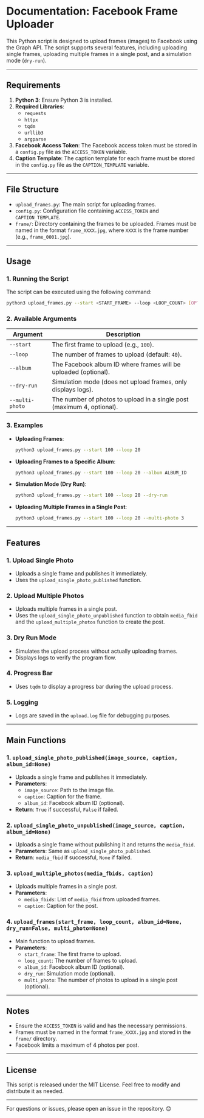 # **Documentation: Facebook Frame Uploader**

This Python script is designed to upload frames (images) to Facebook using the Graph API. The script supports several features, including uploading single frames, uploading multiple frames in a single post, and a simulation mode (`dry-run`).

---

## **Requirements**
1. **Python 3**: Ensure Python 3 is installed.
2. **Required Libraries**:
   - `requests`
   - `httpx`
   - `tqdm`
   - `urllib3`
   - `argparse`
3. **Facebook Access Token**: The Facebook access token must be stored in a `config.py` file as the `ACCESS_TOKEN` variable.
4. **Caption Template**: The caption template for each frame must be stored in the `config.py` file as the `CAPTION_TEMPLATE` variable.

---

## **File Structure**
- `upload_frames.py`: The main script for uploading frames.
- `config.py`: Configuration file containing `ACCESS_TOKEN` and `CAPTION_TEMPLATE`.
- `frame/`: Directory containing the frames to be uploaded. Frames must be named in the format `frame_XXXX.jpg`, where `XXXX` is the frame number (e.g., `frame_0001.jpg`).

---

## **Usage**

### **1. Running the Script**
The script can be executed using the following command:

```bash
python3 upload_frames.py --start <START_FRAME> --loop <LOOP_COUNT> [OPTIONS]
```

### **2. Available Arguments**
| Argument         | Description                                                                 |
|------------------|-----------------------------------------------------------------------------|
| `--start`        | The first frame to upload (e.g., `100`).                                    |
| `--loop`         | The number of frames to upload (default: `40`).                             |
| `--album`        | The Facebook album ID where frames will be uploaded (optional).             |
| `--dry-run`      | Simulation mode (does not upload frames, only displays logs).               |
| `--multi-photo`  | The number of photos to upload in a single post (maximum 4, optional).      |

### **3. Examples**
- **Uploading Frames**:
  ```bash
  python3 upload_frames.py --start 100 --loop 20
  ```
- **Uploading Frames to a Specific Album**:
  ```bash
  python3 upload_frames.py --start 100 --loop 20 --album ALBUM_ID
  ```
- **Simulation Mode (Dry Run)**:
  ```bash
  python3 upload_frames.py --start 100 --loop 20 --dry-run
  ```
- **Uploading Multiple Frames in a Single Post**:
  ```bash
  python3 upload_frames.py --start 100 --loop 20 --multi-photo 3
  ```

---

## **Features**

### **1. Upload Single Photo**
- Uploads a single frame and publishes it immediately.
- Uses the `upload_single_photo_published` function.

### **2. Upload Multiple Photos**
- Uploads multiple frames in a single post.
- Uses the `upload_single_photo_unpublished` function to obtain `media_fbid` and the `upload_multiple_photos` function to create the post.

### **3. Dry Run Mode**
- Simulates the upload process without actually uploading frames.
- Displays logs to verify the program flow.

### **4. Progress Bar**
- Uses `tqdm` to display a progress bar during the upload process.

### **5. Logging**
- Logs are saved in the `upload.log` file for debugging purposes.

---

## **Main Functions**

### **1. `upload_single_photo_published(image_source, caption, album_id=None)`**
- Uploads a single frame and publishes it immediately.
- **Parameters**:
  - `image_source`: Path to the image file.
  - `caption`: Caption for the frame.
  - `album_id`: Facebook album ID (optional).
- **Return**: `True` if successful, `False` if failed.

### **2. `upload_single_photo_unpublished(image_source, caption, album_id=None)`**
- Uploads a single frame without publishing it and returns the `media_fbid`.
- **Parameters**: Same as `upload_single_photo_published`.
- **Return**: `media_fbid` if successful, `None` if failed.

### **3. `upload_multiple_photos(media_fbids, caption)`**
- Uploads multiple frames in a single post.
- **Parameters**:
  - `media_fbids`: List of `media_fbid` from uploaded frames.
  - `caption`: Caption for the post.

### **4. `upload_frames(start_frame, loop_count, album_id=None, dry_run=False, multi_photo=None)`**
- Main function to upload frames.
- **Parameters**:
  - `start_frame`: The first frame to upload.
  - `loop_count`: The number of frames to upload.
  - `album_id`: Facebook album ID (optional).
  - `dry_run`: Simulation mode (optional).
  - `multi_photo`: The number of photos to upload in a single post (optional).

---

## **Notes**
- Ensure the `ACCESS_TOKEN` is valid and has the necessary permissions.
- Frames must be named in the format `frame_XXXX.jpg` and stored in the `frame/` directory.
- Facebook limits a maximum of 4 photos per post.

---

## **License**
This script is released under the MIT License. Feel free to modify and distribute it as needed.

---

For questions or issues, please open an issue in the repository. 😊
